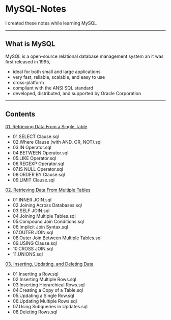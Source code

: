 # MySQL-Notes
I created these notes while learning MySQL

---
## What is MySQL
MySQL is a open-source relational database management system an it was first released in 1995,
- ideal for both small and large applications
- very fast, reliable, scalable, and easy to use
- cross-platform
- compliant with the ANSI SQL standard
- developed, distributed, and supported by Oracle Corporation
---

## Contents
[01. Retrieving Data From a Single Table](01.%20Retrieving%20Data%20From%20a%20Single%20Table)

- 01.SELECT Clause.sql
- 02.Where Clause (with AND, OR, NOT).sql
- 03.IN Operator.sql
- 04.BETWEEN Operator.sql
- 05.LIKE Operator.sql
- 06.REGEXP Operator.sql
- 07.IS NULL Operator.sql
- 08.ORDER BY Clause.sql
- 09.LIMIT Clause.sql

[02. Retrieving Data From Multiple Tables](02.%20Retrieving%20Data%20From%20Multiple%20Tables)

- 01.INNER JOIN.sql
- 02.Joining Across Databases.sql
- 03.SELF JOIN.sql
- 04.Joining Multiple Tables.sql
- 05.Compound Join Conditions.sql
- 06.Implicit Join Syntax.sql
- 07.OUTER JOIN.sql
- 08.Outer Join Between Multiple Tables.sql
- 09.USING Clause.sql
- 10.CROSS JOIN.sql
- 11.UNIONS.sql

[03. Inserting, Updating, and Deleting Data](03.%20Inserting%2C%20Updating%2C%20and%20Deleting%20Data)

- 01.Inserting a Row.sql
- 02.Inserting Multiple Rows.sql
- 03.Inserting Hierarchical Rows.sql
- 04.Creating a Copy of a Table.sql
- 05.Updating a Single Row.sql
- 06.Updating Multiple Rows.sql
- 07.Using Subqueries in Updates.sql
- 08.Deleting Rows.sql




